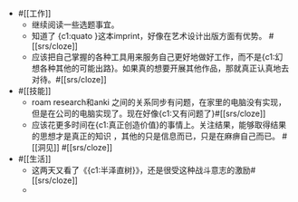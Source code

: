 - #[[工作]]
    - 继续阅读一些选题事宜。
    - 知道了 {c1:quato }这本imprint，好像在艺术设计出版方面有优势。 #[[srs/cloze]]
    - 应该把自己掌握的各种工具用来服务自己更好地做好工作，而不是{c1:幻想各种其他的可能出路}。如果真的想要开展其他作品，那就真正认真地去对待。#[[srs/cloze]]
- #[[技能]]
    - roam research和anki 之间的关系同步有问题，在家里的电脑没有实现，但是在公司的电脑实现了。现在好像{c1:又有问题了}#[[srs/cloze]]
    - 应该花更多时间在{c1:真正创造价值}的事情上。关注结果，能够取得结果的思想才是真正的知识 ，其他的只是信息而已，只是在麻痹自己而已。 #[[洞见]] #[[srs/cloze]]
- #[[生活]]
    - 这两天又看了《{c1:半泽直树}》，还是很受这种战斗意志的激励#[[srs/cloze]]
    - 
